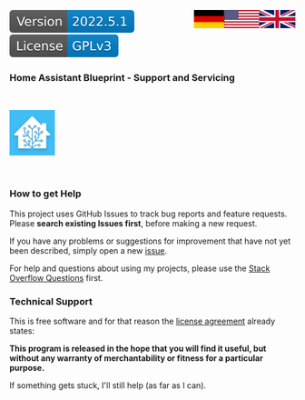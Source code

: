 <a href="Support.en.md"><img src="images/en.svg" valign="top" align="right"/></a>
<a href="Support.de.md"><img src="images/de.svg" valign="top" align="right"/></a>
[![Version][version-badge]][version-url]
[![License][license-badge]][license-url]

### Home Assistant Blueprint - Support and Servicing
<br/>

[![Logo][logo]][project-url]

<br/>

### How to get Help

This project uses GitHub Issues to track bug reports and feature requests. Please **search existing Issues first**,
before making a new request.

If you have any problems or suggestions for improvement that have not yet been described, simply open a new [issue][issue-url].

For help and questions about using my projects, please use the [Stack Overflow Questions][soq-url] first.

### Technical Support

This is free software and for that reason the [license agreement][license-url] already states:

**This program is released in the hope that you will find it useful, but without any warranty of merchantability or fitness for a particular purpose.**

If something gets stuck, I'll still help (as far as I can).

[logo]: images/hassio-icon.png
[project-url]: https://www.home-assistant.io/docs/automation/using_blueprints/

[license-badge]: images/license.svg
[license-url]: ../LICENSE.md

[version-badge]: images/version.svg
[version-url]: https://github.com/nixe64/Home-Assistant-Blueprint/releases

[issue-url]: https://github.com/nixe64/Home-Assistant-Blueprint/issues

[soq-url]: https://stackoverflow.com/questions/
